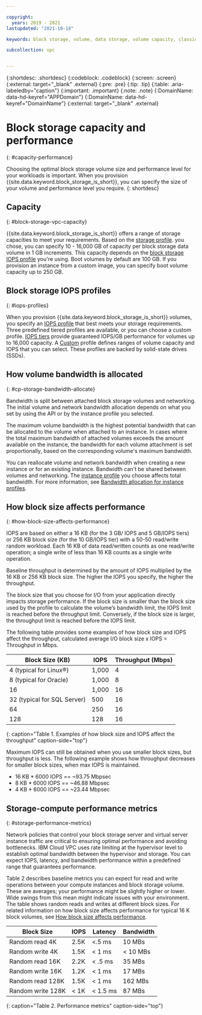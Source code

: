```yaml
---

copyright:
  years: 2019 - 2021
lastupdated: "2021-10-18"

keywords: block storage, volume, data storage, volume capacity, classic, virtual server

subcollection: vpc


---
```


{:shortdesc: .shortdesc}
{:codeblock: .codeblock}
{:screen: .screen}
{:external: target="_blank" .external}
{:pre: .pre}
{:tip: .tip}
{:table: .aria-labeledby="caption"}
{:important: .important}
{:note: .note}
{:DomainName: data-hd-keyref="APPDomain"}
{:DomainName: data-hd-keyref="DomainName"}
{:external: target="_blank" .external}

# Block storage capacity and performance
{: #capacity-performance}

Choosing the optimal block storage volume size and performance level for your workloads is important. When you provision {{site.data.keyword.block_storage_is_short}}, you can specify the size of your volume and performance level you require.
{: shortdesc}

## Capacity
{: #block-storage-vpc-capacity}

{{site.data.keyword.block_storage_is_short}} offers a range of storage capacities to meet your requirements.
Based on the [storage profile](/docs/vpc?topic=vpc-block-storage-profiles#tiers). you chose, you can specify 10 - 16,000 GB of capacity per block storage data volume in 1 GB increments. This capacity depends on the [block storage IOPS profile](#iops-profiles) you're using. Boot volumes by default are 100 GB. If you provision an instance from a custom image, you can specify boot volume capacity up to 250 GB.

## Block storage IOPS profiles
{: #iops-profiles}

When you provision {{site.data.keyword.block_storage_is_short}} volumes, you specify an [IOPS profile](/docs/vpc?topic=vpc-block-storage-profiles) that best meets your storage requirements. Three predefined tiered profiles are available, or you can choose a custom profile. [IOPS tiers](/docs/vpc?topic=vpc-block-storage-profiles#tiers) provide guaranteed IOPS/GB performance for volumes up to 16,000 capacity. A [Custom](/docs/vpc?topic=vpc-block-storage-profiles#custom) profile defines ranges of volume capacity and IOPS that you can select. These profiles are backed by solid-state drives (SSDs). 

## How volume bandwidth is allocated
{: #cp-storage-bandwidth-allocate}

Bandwidth is split between attached block storage volumes and networking. The initial volume and network bandwidth allocation depends on what you set by using the API or by the instance profile you selected.

The maximum volume bandwidth is the highest potential bandwidth that can be allocated to the volume when attached to an instance. In cases where the total maximum bandwidth of attached volumes exceeds the amount available on the instance, the bandwidth for each volume attachment is set proportionally, based on the corresponding volume's maximum bandwidth.

You can reallocate volume and network bandwidth when creating a new instance or for an existing instance. Bandwidth can't be shared between volumes and networking. The [instance profile](/docs/vpc?topic=vpc-profiles) you choose affects total bandwidth. For more information, see [Bandwidth allocation for instance profiles](/docs/vpc?topic=vpc-bandwidth-allocation-profiles).

## How block size affects performance
{: #how-block-size-affects-performance}

IOPS are based on either a 16 KB (for the 3 GB/ IOPS and 5 GB/IOPS tiers) or 256 KB block size (for the 10 GB/IOPS tier) with a 50-50 read/write random workload. Each 16 KB of data read/written counts as one read/write operation; a single write of less than 16 KB counts as a single write operation.

Baseline throughput is determined by the amount of IOPS multiplied by the 16 KB or 256 KB block size. The higher the IOPS you specify, the higher the throughput.

The block size that you choose for I/O from your application directly impacts storage performance. If the block size is smaller than the block size used by the profile to calculate the volume’s bandwidth limit, the IOPS limit is reached before the throughput limit. Conversely, if the block size is larger, the throughput limit is reached before the IOPS limit. 

The following table provides some examples of how block size and IOPS affect the throughput, calculated average I/O block size x IOPS = Throughput in Mbps.

| Block Size (KB) | IOPS | Throughput (Mbps) |
|-----------------|------|-------------------|
| 4 (typical for Linux&reg;) | 1,000 | 4 |
| 8 (typical for Oracle) | 1,000  | 8 |
| 16 | 1,000 | 16 |
| 32 (typical for SQL Server) | 500 | 16 |
| 64 | 250 | 16 |
| 128 | 128 | 16 |
{: caption="Table 1. Examples of how block size and IOPS affect the throughput" caption-side="top"}

Maximum IOPS can still be obtained when you use smaller block sizes, but throughput is less. The following example shows how throughput decreases for smaller block sizes, when max IOPS is maintained.

* 16 KB * 6000 IOPS == ~93.75 Mbpsec
* 8 KB * 6000 IOPS == ~46.88 Mbpsec
* 4 KB * 6000 IOPS == ~23.44 Mbpsec

## Storage-compute performance metrics 
{: #storage-performance-metrics}

Network policies that control your block storage server and virtual server instance traffic are critical to ensuring optimal performance and avoiding bottlenecks. IBM Cloud VPC uses rate limiting at the hypervisor level to establish optimal bandwidth between the hypervisor and storage. You can expect IOPS, latency, and bandwidth performance within a predefined range that guarantees performance.

Table 2 describes baseline metrics you can expect for read and write operations between your compute instances and block storage volume. These are averages; your performance might be slightly higher or lower. Wide swings from this mean might indicate issues with your environment. The table shows random reads and writes at different block sizes. For related information on how block size affects performance for typical 16 K block volumes, see [How block size affects performance](#how-block-size-affects-performance).

| Block Size | IOPS | Latency | Bandwidth |
|------------|------|---------|-----------|
| Random read 4K | 2.5K | <.5 ms | 10 MBs |
| Random write 4K | 1.5K | < 1 ms | < 10 MBs |
| Random read 16K | 2.2K | < .5 ms| 35 MBs |
| Random write 16K | 1.2K | < 1 ms| 17 MBs |
| Random read 128K | 1.5K | < 1 ms | 162 MBs |
| Random write 128K | < 1K | < 1.5 ms | 87 MBs |
{: caption="Table 2. Performance metrics" caption-side="top"}
